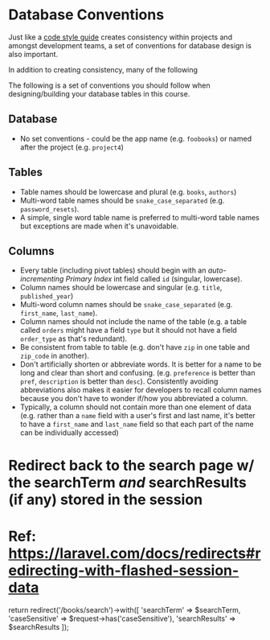 # Database Conventions

Just like a [code style guide](/misc/code-style.md) creates consistency within projects and amongst development teams, a set of conventions for database design is also important.

In addition to creating consistency, many of the following 

The following is a set of conventions you should follow when designing/building your database tables in this course. 

## Database
+ No set conventions - could be the app name (e.g. `foobooks`) or named after the project (e.g. `project4`)

## Tables
+ Table names should be lowercase and plural (e.g. `books`, `authors`)
+ Multi-word table names should be `snake_case_separated` (e.g. `password_resets`).
+ A simple, single word table name is preferred to multi-word table names but exceptions are made when it's unavoidable.

## Columns
+ Every table (including pivot tables) should begin with an *auto-incrementing Primary Index* int field called `id` (singular, lowercase).
+ Column names should be lowercase and singular (e.g. `title`, `published_year`)
+ Multi-word column names should be `snake_case_separated` (e.g. `first_name`, `last_name`).
+ Column names should not include the name of the table (e.g. a table called `orders` might have a field `type` but it should not have a field `order_type` as that's redundant). 
+ Be consistent from table to table (e.g. don't have `zip` in one table and `zip_code` in another).
+ Don't artificially shorten or abbreviate words. It is better for a name to be long and clear than short and confusing. (e.g. `preference` is better than `pref`, `description` is better than `desc`). Consistently avoiding abbreviations also makes it easier for developers to recall column names because you don't have to wonder if/how you abbreviated a column.
+ Typically, a column should not contain more than one element of data (e.g. rather than a `name` field with a user's first and last name, it's better to have a `first_name` and `last_name` field so that each part of the name can be individually accessed)



# Redirect back to the search page w/ the searchTerm *and* searchResults (if any) stored in the session
# Ref: https://laravel.com/docs/redirects#redirecting-with-flashed-session-data
return redirect('/books/search')->with([
    'searchTerm' => $searchTerm,
    'caseSensitive' => $request->has('caseSensitive'),
    'searchResults' => $searchResults
]);